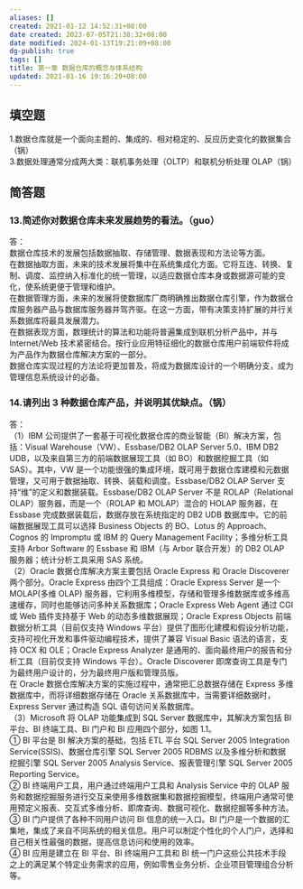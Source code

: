 ```yaml
---
aliases: []
created: 2021-01-12 14:52:31+08:00
date created: 2023-07-05T21:38:32+08:00
date modified: 2024-01-13T19:21:09+08:00
dg-publish: true
tags: []
title: 第一章 数据仓库的概念与体系结构
updated: 2021-01-16 19:16:29+08:00
---
```


## 填空题
1.数据仓库就是一个面向主题的、集成的、相对稳定的、反应历史变化的数据集合（锅）  
3.数据处理通常分成两大类：联机事务处理（OLTP）和联机分析处理 OLAP（锅）

## 简答题
### 13.简述你对数据仓库未来发展趋势的看法。（guo）
答：  
数据仓库技术的发展包括数据抽取、存储管理、数据表现和方法论等方面。  
在数据抽取方面，未来的技术发展将集中在系统集成化方面。它将互连、转换、复制、调度、监控纳入标准化的统一管理，以适应数据仓库本身或数据源可能的变化，使系统更便于管理和维护。  
在数据管理方面，未来的发展将使数据库厂商明确推出数据仓库引擎，作为数据仓库服务器产品与数据库服务器并驾齐驱。在这一方面，带有决策支持扩展的并行关系数据库将最具发展潜力。  
在数据表现方面，数理统计的算法和功能将普遍集成到联机分析产品中，并与 Internet/Web 技术紧密结合。按行业应用特征细化的数据仓库用户前端软件将成为产品作为数据仓库解决方案的一部分。  
数据仓库实现过程的方法论将更加普及，将成为数据库设计的一个明确分支，成为管理信息系统设计的必备。
### 
### 14.请列出 3 种数据仓库产品，并说明其优缺点。（锅）
答：  
（1）IBM 公司提供了一套基于可视化数据仓库的商业智能（BI）解决方案，包括：Visual Warehouse（VW）、Essbase/DB2 OLAP Server 5.0、IBM DB2 UDB，以及来自第三方的前端数据展现工具（如 BO）和数据挖掘工具（如 SAS）。其中，VW 是一个功能很强的集成环境，既可用于数据仓库建模和元数据管理，又可用于数据抽取、转换、装载和调度。Essbase/DB2 OLAP Server 支持“维”的定义和数据装载。Essbase/DB2 OLAP Server 不是 ROLAP（Relational OLAP）服务器，而是一个（ROLAP 和 MOLAP）混合的 HOLAP 服务器，在 Essbase 完成数据装载后，数据存放在系统指定的 DB2 UDB 数据库中。它的前端数据展现工具可以选择 Business Objects 的 BO、Lotus 的 Approach、Cognos 的 Impromptu 或 IBM 的 Query Management Facility；多维分析工具支持 Arbor Software 的 Essbase 和 IBM（与 Arbor 联合开发）的 DB2 OLAP 服务器；统计分析工具采用 SAS 系统。  
（2）Oracle 数据仓库解决方案主要包括 Oracle Express 和 Oracle Discoverer 两个部分。Oracle Express 由四个工具组成：Oracle Express Server 是一个 MOLAP(多维 OLAP) 服务器，它利用多维模型，存储和管理多维数据库或多维高速缓存，同时也能够访问多种关系数据库；Oracle Express Web Agent 通过 CGI 或 Web 插件支持基于 Web 的动态多维数据展现；Oracle Express Objects 前端数据分析工具（目前仅支持 Windows 平台）提供了图形化建模和假设分析功能，支持可视化开发和事件驱动编程技术，提供了兼容 Visual Basic 语法的语言，支持 OCX 和 OLE；Oracle Express Analyzer 是通用的、面向最终用户的报告和分析工具（目前仅支持 Windows 平台）。Oracle Discoverer 即席查询工具是专门为最终用户设计的，分为最终用户版和管理员版。  
在 Oracle 数据仓库解决方案的实施过程中，通常把汇总数据存储在 Express 多维数据库中，而将详细数据存储在 Oracle 关系数据库中，当需要详细数据时，Express Server 通过构造 SQL 语句访问关系数据库。  
（3）Microsoft 将 OLAP 功能集成到 SQL Server 数据库中，其解决方案包括 BI 平台、BI 终端工具、BI 门户和 BI 应用四个部分，如图 1.1。  
① BI 平台是 BI 解决方案的基础，包括 ETL 平台 SQL Server 2005 Integration Service(SSIS)、数据仓库引擎 SQL Server 2005 RDBMS 以及多维分析和数据挖掘引擎 SQL Server 2005 Analysis Service、报表管理引擎 SQL Server 2005 Reporting Service。  
② BI 终端用户工具，用户通过终端用户工具和 Analysis Service 中的 OLAP 服务和数据挖掘服务进行交互来使用多维数据集和数据挖掘模型，终端用户通常可使用预定义报表、交互式多维分析、即席查询、数据可视化、数据挖掘等多种方法。  
③ BI 门户提供了各种不同用户访问 BI 信息的统一入口。BI 门户是一个数据的汇集地，集成了来自不同系统的相关信息。用户可以制定个性化的个人门户，选择和自己相关性最强的数据，提高信息访问和使用的效率。  
④ BI 应用是建立在 BI 平台、BI 终端用户工具和 BI 统一门户这些公共技术手段之上的满足某个特定业务需求的应用，例如零售业务分析、企业项目管理组合分析等。